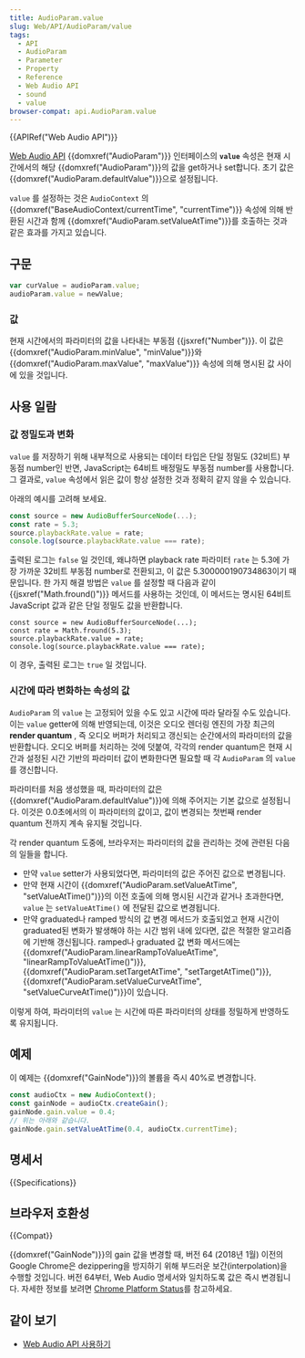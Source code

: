 ```yaml
---
title: AudioParam.value
slug: Web/API/AudioParam/value
tags:
  - API
  - AudioParam
  - Parameter
  - Property
  - Reference
  - Web Audio API
  - sound
  - value
browser-compat: api.AudioParam.value
---
```

{{APIRef("Web Audio API")}}

[Web Audio API](/ko/docs/Web/API/Web_Audio_API) {{domxref("AudioParam")}} 인터페이스의 **`value`** 속성은 현재 시간에서의 해당 {{domxref("AudioParam")}}의 값을 get하거나 set합니다. 초기 값은 {{domxref("AudioParam.defaultValue")}}으로 설정됩니다.

`value` 를 설정하는 것은 `AudioContext` 의 {{domxref("BaseAudioContext/currentTime", "currentTime")}} 속성에 의해 반환된 시간과 함께 {{domxref("AudioParam.setValueAtTime")}}를 호출하는 것과 같은 효과를 가지고 있습니다.

## 구문

```js
var curValue = audioParam.value;
audioParam.value = newValue;
```

### 값

현재 시간에서의 파라미터의 값을 나타내는 부동점 {{jsxref("Number")}}. 이 값은 {{domxref("AudioParam.minValue", "minValue")}}와 {{domxref("AudioParam.maxValue",
  "maxValue")}} 속성에 의해 명시된 값 사이에 있을 것입니다.

## 사용 일람

### 값 정밀도과 변화

`value` 를 저장하기 위해 내부적으로 사용되는 데이터 타입은 단일 정밀도 (32비트) 부동점 number인 반면, JavaScript는 64비트 배정밀도 부동점 number를 사용합니다. 그 결과로, `value` 속성에서 읽은 값이 항상 설정한 것과 정확히 같지 않을 수 있습니다.

아래의 예시를 고려해 보세요.

```js
const source = new AudioBufferSourceNode(...);
const rate = 5.3;
source.playbackRate.value = rate;
console.log(source.playbackRate.value === rate);
```

출력된 로그는 `false` 일 것인데, 왜냐하면 playback rate 파라미터 `rate` 는 5.3에 가장 가까운 32비트 부동점 number로 전환되고, 이 값은 5.300000190734863이기 때문입니다. 한 가지 해결 방법은 `value` 를 설정할 때 다음과 같이 {{jsxref("Math.fround()")}} 메서드를 사용하는 것인데, 이 메서드는 명시된 64비트 JavaScript 값과 같은 단일 정밀도 값을 반환합니다.

    const source = new AudioBufferSourceNode(...);
    const rate = Math.fround(5.3);
    source.playbackRate.value = rate;
    console.log(source.playbackRate.value === rate);

이 경우, 출력된 로그는 `true` 일 것입니다.

### 시간에 따라 변화하는 속성의 값

`AudioParam` 의 `value` 는 고정되어 있을 수도 있고 시간에 따라 달라질 수도 있습니다. 이는 `value` getter에 의해 반영되는데, 이것은 오디오 렌더링 엔진의 가장 최근의 **render
quantum** , 즉 오디오 버퍼가 처리되고 갱신되는 순간에서의 파라미터의 값을 반환합니다. 오디오 버퍼를 처리하는 것에 덧붙여, 각각의 render quantum은 현재 시간과 설정된 시간 기반의 파라미터 값이 변화한다면 필요할 때 각 `AudioParam` 의 `value` 를 갱신합니다.

파라미터를 처음 생성했을 때, 파라미터의 값은 {{domxref("AudioParam.defaultValue")}}에 의해 주어지는 기본 값으로 설정됩니다. 이것은 0.0초에서의 이 파라미터의 값이고, 값이 변경되는 첫번째 render quantum 전까지 계속 유지될 것입니다.

각 render quantum 도중에, 브라우저는 파라미터의 값을 관리하는 것에 관련된 다음의 일들을 합니다.

- 만약 `value` setter가 사용되었다면, 파라미터의 값은 주어진 값으로 변경됩니다.
- 만약 현재 시간이 {{domxref("AudioParam.setValueAtTime", "setValueAtTime()")}}의 이전 호출에 의해 명시된 시간과 같거나 초과한다면, `value` 는 `setValueAtTime()` 에 전달된 값으로 변경됩니다.
- 만약 graduated나 ramped 방식의 값 변경 메서드가 호출되었고 현재 시간이 graduated된 변화가 발생해야 하는 시간 범위 내에 있다면, 값은 적절한 알고리즘에 기반해 갱신됩니다. ramped나 graduated 값 변화 메서드에는 {{domxref("AudioParam.linearRampToValueAtTime",
    "linearRampToValueAtTime()")}}, {{domxref("AudioParam.setTargetAtTime",
    "setTargetAtTime()")}}, {{domxref("AudioParam.setValueCurveAtTime",
    "setValueCurveAtTime()")}}이 있습니다.

이렇게 하여, 파라미터의 `value` 는 시간에 따른 파라미터의 상태를 정밀하게 반영하도록 유지됩니다.

## 예제

이 예제는 {{domxref("GainNode")}}의 볼륨을 즉시 40%로 변경합니다.

```js
const audioCtx = new AudioContext();
const gainNode = audioCtx.createGain();
gainNode.gain.value = 0.4;
// 위는 아래와 같습니다.
gainNode.gain.setValueAtTime(0.4, audioCtx.currentTime);
```

## 명세서

{{Specifications}}

## 브라우저 호환성

{{Compat}}

{{domxref("GainNode")}}의 gain 값을 변경할 때, 버전 64 (2018년 1월) 이전의 Google Chrome은 dezippering을 방지하기 위해 부드러운 보간(interpolation)을 수행할 것입니다. 버전 64부터, Web Audio 명세서와 일치하도록 값은 즉시 변경됩니다. 자세한 정보를 보려면 [Chrome Platform
Status](https://www.chromestatus.com/feature/5287995770929152)를 참고하세요.

## 같이 보기

- [Web Audio API 사용하기](/ko/docs/Web/API/Web_Audio_API/Using_Web_Audio_API)
